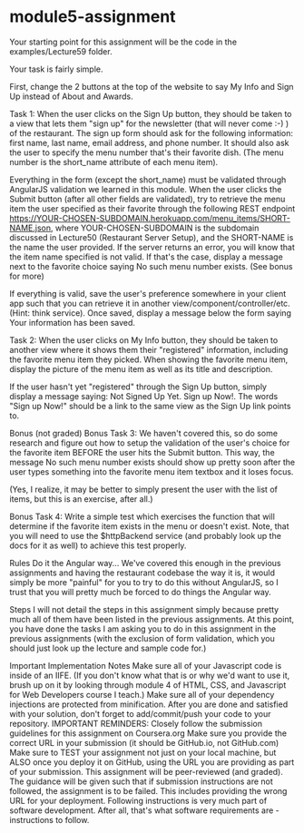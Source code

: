 # module5-assignment
Your starting point for this assignment will be the code in the examples/Lecture59 folder.

Your task is fairly simple.

First, change the 2 buttons at the top of the website to say My Info and Sign Up instead of About and Awards.

Task 1: When the user clicks on the Sign Up button, they should be taken to a view that lets them "sign up" for the newsletter (that will never come :-) ) of the restaurant. The sign up form should ask for the following information: first name, last name, email address, and phone number. It should also ask the user to specify the menu number that's their favorite dish. (The menu number is the short_name attribute of each menu item).

Everything in the form (except the short_name) must be validated through AngularJS validation we learned in this module. When the user clicks the Submit button (after all other fields are validated), try to retrieve the menu item the user specified as their favorite through the following REST endpoint https://YOUR-CHOSEN-SUBDOMAIN.herokuapp.com/menu_items/SHORT-NAME.json, where YOUR-CHOSEN-SUBDOMAIN is the subdomain discussed in Lecture50 (Restaurant Server Setup), and the SHORT-NAME is the name the user provided. If the server returns an error, you will know that the item name specified is not valid. If that's the case, display a message next to the favorite choice saying No such menu number exists. (See bonus for more)

If everything is valid, save the user's preference somewhere in your client app such that you can retrieve it in another view/component/controller/etc. (Hint: think service). Once saved, display a message below the form saying Your information has been saved.

Task 2: When the user clicks on My Info button, they should be taken to another view where it shows them their "registered" information, including the favorite menu item they picked. When showing the favorite menu item, display the picture of the menu item as well as its title and description.

If the user hasn't yet "registered" through the Sign Up button, simply display a message saying: Not Signed Up Yet. Sign up Now!. The words "Sign up Now!" should be a link to the same view as the Sign Up link points to.

Bonus (not graded)
Bonus Task 3: We haven't covered this, so do some research and figure out how to setup the validation of the user's choice for the favorite item BEFORE the user hits the Submit button. This way, the message No such menu number exists should show up pretty soon after the user types something into the favorite menu item textbox and it loses focus.

(Yes, I realize, it may be better to simply present the user with the list of items, but this is an exercise, after all.)

Bonus Task 4: Write a simple test which exercises the function that will determine if the favorite item exists in the menu or doesn't exist. Note, that you will need to use the $httpBackend service (and probably look up the docs for it as well) to achieve this test properly.

Rules
Do it the Angular way... We've covered this enough in the previous assignments and having the restaurant codebase the way it is, it would simply be more "painful" for you to try to do this without AngularJS, so I trust that you will pretty much be forced to do things the Angular way.

Steps
I will not detail the steps in this assignment simply because pretty much all of them have been listed in the previous assignments. At this point, you have done the tasks I am asking you to do in this assignment in the previous assignments (with the exclusion of form validation, which you should just look up the lecture and sample code for.)

Important Implementation Notes
Make sure all of your Javascript code is inside of an IIFE. (If you don't know what that is or why we'd want to use it, brush up on it by looking through module 4 of HTML, CSS, and Javascript for Web Developers course I teach.)
Make sure all of your dependency injections are protected from minification.
After you are done and satisfied with your solution, don't forget to add/commit/push your code to your repository.
IMPORTANT REMINDERS:
Closely follow the submission guidelines for this assignment on Coursera.org
Make sure you provide the correct URL in your submission (it should be GitHub.io, not GitHub.com)
Make sure to TEST your assignment not just on your local machine, but ALSO once you deploy it on GitHub, using the URL you are providing as part of your submission.
This assignment will be peer-reviewed (and graded). The guidance will be given such that if submission instructions are not followed, the assignment is to be failed. This includes providing the wrong URL for your deployment. Following instructions is very much part of software development. After all, that's what software requirements are - instructions to follow.